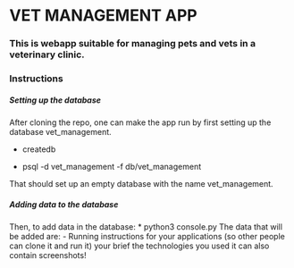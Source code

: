 # VET MANAGEMENT APP

### This is webapp suitable for managing pets and vets in a veterinary clinic.

### Instructions
##### Setting up the database
After cloning the repo, one can make the app run by first setting up the database vet_management.
    
* createdb
    
* psql -d vet_management -f db/vet_management

That should set up an empty database with the name vet_management.
##### Adding data to the database
Then, to add data in the database:
    * python3 console.py
The data that will be added are:
    - 
Running instructions for your applications (so other people can clone it and run it)
your brief
the technologies you used
it can also contain screenshots!